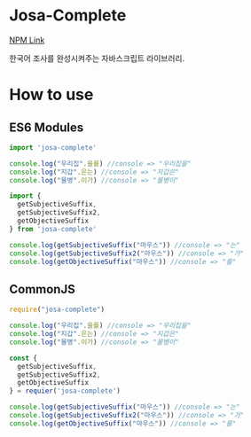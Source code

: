 # Josa-Complete
[NPM Link](https://www.npmjs.com/package/josa-complete)

한국어 조사를 완성시켜주는 자바스크립트 라이브러리.

# How to use
## ES6 Modules
```javascript
import 'josa-complete'

console.log("우리집".을를) //console => "우리집을"
console.log("지갑".은는) //console => "지갑은"
console.log("물병".이가) //console => "물병이"
```
```javascript
import {
  getSubjectiveSuffix,
  getSubjectiveSuffix2,
  getObjectiveSuffix
} from 'josa-complete'

console.log(getSubjectiveSuffix("마우스")) //console => "는"
console.log(getSubjectiveSuffix2("마우스")) //console => "가"
console.log(getObjectiveSuffix("마우스")) //console => "를"
```
## CommonJS
```javascript
require("josa-complete")

console.log("우리집".을를) //console => "우리집을"
console.log("지갑".은는) //console => "지갑은"
console.log("물병".이가) //console => "물병이"
```
```javascript
const {
  getSubjectiveSuffix,
  getSubjectiveSuffix2,
  getObjectiveSuffix
} = requier('josa-complete')

console.log(getSubjectiveSuffix("마우스")) //console => "는"
console.log(getSubjectiveSuffix2("마우스")) //console => "가"
console.log(getObjectiveSuffix("마우스")) //console => "를"
```